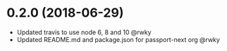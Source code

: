 # 0.2.0 (2018-06-29)

* Updated travis to use node 6, 8 and 10 @rwky
* Updated README.md and package.json for passport-next org @rwky
